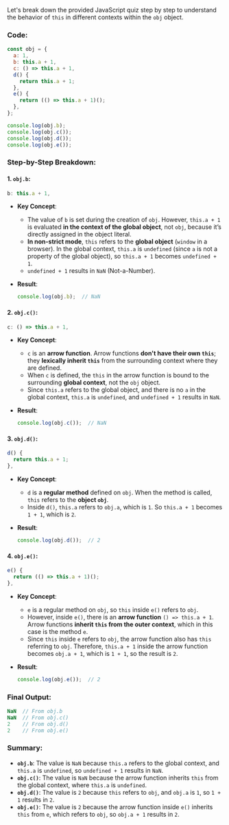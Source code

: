 Let's break down the provided JavaScript quiz step by step to understand the behavior of `this` in different contexts within the `obj` object.

### Code:

```javascript
const obj = {
  a: 1,
  b: this.a + 1,
  c: () => this.a + 1,
  d() {
    return this.a + 1;
  },
  e() {
    return (() => this.a + 1)();
  },
};

console.log(obj.b);
console.log(obj.c());
console.log(obj.d());
console.log(obj.e());
```

### Step-by-Step Breakdown:

#### 1. **`obj.b`**:

```javascript
b: this.a + 1,
```

- **Key Concept**:
  - The value of `b` is set during the creation of `obj`. However, `this.a + 1` is evaluated **in the context of the global object**, not `obj`, because it’s directly assigned in the object literal.
  - **In non-strict mode**, `this` refers to the **global object** (`window` in a browser). In the global context, `this.a` is `undefined` (since `a` is not a property of the global object), so `this.a + 1` becomes `undefined + 1`.
  - `undefined + 1` results in `NaN` (Not-a-Number).

- **Result**:
  ```javascript
  console.log(obj.b);  // NaN
  ```

#### 2. **`obj.c()`**:

```javascript
c: () => this.a + 1,
```

- **Key Concept**:
  - `c` is an **arrow function**. Arrow functions **don't have their own `this`**; they **lexically inherit `this`** from the surrounding context where they are defined.
  - When `c` is defined, the `this` in the arrow function is bound to the surrounding **global context**, not the `obj` object.
  - Since `this.a` refers to the global object, and there is no `a` in the global context, `this.a` is `undefined`, and `undefined + 1` results in `NaN`.

- **Result**:
  ```javascript
  console.log(obj.c());  // NaN
  ```

#### 3. **`obj.d()`**:

```javascript
d() {
  return this.a + 1;
},
```

- **Key Concept**:
  - `d` is a **regular method** defined on `obj`. When the method is called, `this` refers to the **object `obj`**.
  - Inside `d()`, `this.a` refers to `obj.a`, which is `1`. So `this.a + 1` becomes `1 + 1`, which is `2`.

- **Result**:
  ```javascript
  console.log(obj.d());  // 2
  ```

#### 4. **`obj.e()`**:

```javascript
e() {
  return (() => this.a + 1)();
},
```

- **Key Concept**:
  - `e` is a regular method on `obj`, so `this` inside `e()` refers to `obj`.
  - However, inside `e()`, there is an **arrow function** `() => this.a + 1`. Arrow functions **inherit `this` from the outer context**, which in this case is the method `e`.
  - Since `this` inside `e` refers to `obj`, the arrow function also has `this` referring to `obj`. Therefore, `this.a + 1` inside the arrow function becomes `obj.a + 1`, which is `1 + 1`, so the result is `2`.

- **Result**:
  ```javascript
  console.log(obj.e());  // 2
  ```

### Final Output:

```javascript
NaN  // From obj.b
NaN  // From obj.c()
2    // From obj.d()
2    // From obj.e()
```

### Summary:

- **`obj.b`**: The value is `NaN` because `this.a` refers to the global context, and `this.a` is `undefined`, so `undefined + 1` results in `NaN`.
- **`obj.c()`**: The value is `NaN` because the arrow function inherits `this` from the global context, where `this.a` is `undefined`.
- **`obj.d()`**: The value is `2` because `this` refers to `obj`, and `obj.a` is `1`, so `1 + 1` results in `2`.
- **`obj.e()`**: The value is `2` because the arrow function inside `e()` inherits `this` from `e`, which refers to `obj`, so `obj.a + 1` results in `2`.